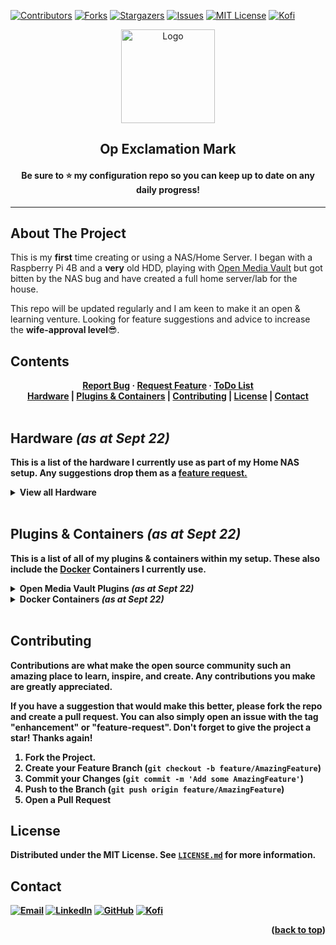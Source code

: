 <!-- TOP ROW OF BADGES -->

[![Contributors][contributors-shield]][contributors-url]
[![Forks][forks-shield]][forks-url]
[![Stargazers][stars-shield]][stars-url]
[![Issues][issues-shield]][issues-url]
[![MIT License][license-shield]][license-url]
[![Kofi][kofi-badge]][kofi-url]
<a name="readme-top"></a>

<!-- PROJECT HEADING -->
<div align="center">
<a href="https://github.com/smcnab1/op-exclamation-mark">
<img src="https://i.imgur.com/iEBCFrA.png" alt="Logo" width="150" height="150"></a>

## **Op Exclamation Mark**

#### Be sure to ⭐ my configuration repo so you can keep up to date on any daily progress!

</div>

---

<!-- ABOUT THE PROJECT -->

## About The Project

This is my **first** time creating or using a NAS/Home Server. I began with a Raspberry Pi 4B and a **very** old HDD, playing with <a href="https://www.openmediavault.org/">Open Media Vault</a> but got bitten by the NAS bug and have created a full home server/lab for the house.

This repo will be updated regularly and I am keen to make it an open & learning venture. Looking for feature suggestions and advice to increase the **wife-approval level**😎.

<!-- CONTENTS -->

## Contents

<div align="center">
<a href="https://github.com/smcnab1/op-exclamation-mark/issues/new?assignees=smcnab1&labels=%F0%9F%90%9BType%3A+Bug&template=1-bug-report.md&title=%5BBUG%5D+"><b>Report Bug</a> · <a href="https://github.com/smcnab1/op-exclamation-mark/issues/new?assignees=smcnab1&labels=Priority%3A+Low%2C+Type%3A+Feature&template=feature_request.md&title=%5BFR%5D">Request Feature</a> · <a href="https://github.com/smcnab1/oop-exclamation-mark/issues/new?assignees=smcnab1&labels=&template=to-do-list.md&title=%5BTDL%5D">ToDo List</a>

</div> 

<div align="center">
<a href="#hardware">Hardware</a>
|
<a href="#plugins">Plugins & Containers</a>
|
<a href="#contributing">Contributing</a>
|
<a href="#license">License</a>
|
<a href="#contact">Contact</a>
</div>
&nbsp;

<!-- HARDWARE -->

<a name="hardware"></a>

## Hardware _(as at Sept 22)_

This is a list of the hardware I **currently** use as part of my Home NAS setup. Any suggestions drop them as a <a href="https://github.com/smcnab1/op-exclamation-mark/issues/new?assignees=smcnab1&labels=Priority%3A+Low%2C+Type%3A+Feature&template=feature_request.md&title=%5BFR%5D">feature request.</a>
<br />

<!-- start-table -->
<details><summary><b>View all Hardware</i></b></summary>
This section is currently a work in progress
<!-- end-table -->
<p align="right">(<a href="#readme-top">back to top</a>)</p>

</details>
&nbsp;
<!-- PLUGINS & CONTAINERS -->

<a name="plugins"></a>

## Plugins & Containers _(as at Sept 22)_

This is a list of all of my plugins & containers within my setup. These also include the <a href="https://www.docker.com/">Docker</a> Containers I currently use.

<!-- start-omv-plugins -->
<details><summary><b>Open Media Vault Plugins <i>(as at Sept 22)</i></b></summary>
This section is currently a work in progress
<p align="right">(<a href="#readme-top">back to top</a>)</p>
</details>
<!-- end-omv-plugins -->

<!-- start-docker-containers -->
<details><summary><b>Docker Containers <i>(as at Sept 22)</i></b></summary>
This section is currently a work in progress
<p align="right">(<a href="#readme-top">back to top</a>)</p>
</details>
<!-- end-docker-containers -->
&nbsp;

<!-- CONTRIBUTING -->

<a name="contributing"></a>

## Contributing

Contributions are what make the open source community such an amazing place to learn, inspire, and create. Any contributions you make are **greatly appreciated**.

If you have a suggestion that would make this better, please fork the repo and create a pull request. You can also simply open an issue with the tag "enhancement" or "feature-request".
Don't forget to give the project a star! Thanks again!

1. Fork the Project.
2. Create your Feature Branch (`git checkout -b feature/AmazingFeature`)
3. Commit your Changes (`git commit -m 'Add some AmazingFeature'`)
4. Push to the Branch (`git push origin feature/AmazingFeature`)
5. Open a Pull Request


<!-- LICENSE -->

<a name="license"></a>

## License

Distributed under the MIT License. See <a href="https://github.com/smcnab1/op-exclamation-mark/blob/master/LICENSE.md">`LICENSE.md`</a> for more information.

<!-- CONTACT -->
<a name="contact"></a>

## Contact
[![Email][email-badge]][email-url]
[![LinkedIn][linkedin-shield]][linkedin-url]
[![GitHub][git-badge]][git-url]
[![Kofi][kofi-badge]][kofi-url]
<br />

<p align="right">(<a href="#readme-top">back to top</a>)</p>

<!-- MARKDOWN LINKS & IMAGES -->

[contributors-shield]: https://img.shields.io/github/contributors/smcnab1/op-exclamation-mark.svg?style=for-the-badge
[contributors-url]: https://github.com/smcnab1/op-exclamation-mark/graphs/contributors
[forks-shield]: https://img.shields.io/github/forks/smcnab1/op-exclamation-mark.svg?style=for-the-badge
[forks-url]: https://github.com/smcnab1/op-exclamation-mark/network/members
[stars-shield]: https://img.shields.io/github/stars/smcnab1/op-exclamation-mark.svg?style=for-the-badge
[stars-url]: https://github.com/smcnab1/op-exclamation-mark/stargazers
[issues-shield]: https://img.shields.io/github/issues/smcnab1/op-exclamation-mark.svg?style=for-the-badge
[issues-url]: https://github.com/smcnab1/op-exclamation-mark/issues
[license-shield]: https://img.shields.io/github/license/smcnab1/op-exclamation-mark.svg?style=for-the-badge
[license-url]: https://github.com/smcnab1/op-exclamation-mark/blob/master/LICENSE.md
[linkedin-shield]: https://img.shields.io/badge/-LinkedIn-black.svg?style=for-the-badge&logo=linkedin&colorB=555
[linkedin-url]: https://www.linkedin.com/in/sammcnab/
[email-badge]: https://img.shields.io/badge/Gmail-D14836?style=for-the-badge&logo=gmail&logoColor=white
[email-url]: mailto:shacodinggit@gmail.com
[git-badge]: https://img.shields.io/badge/GitHub-100000?style=for-the-badge&logo=github&logoColor=white
[git-url]: https://github.com/smcnab1
[kofi-badge]: https://ko-fi.com/img/githubbutton_sm.svg
[kofi-url]: https://ko-fi.com/sammcnab1
